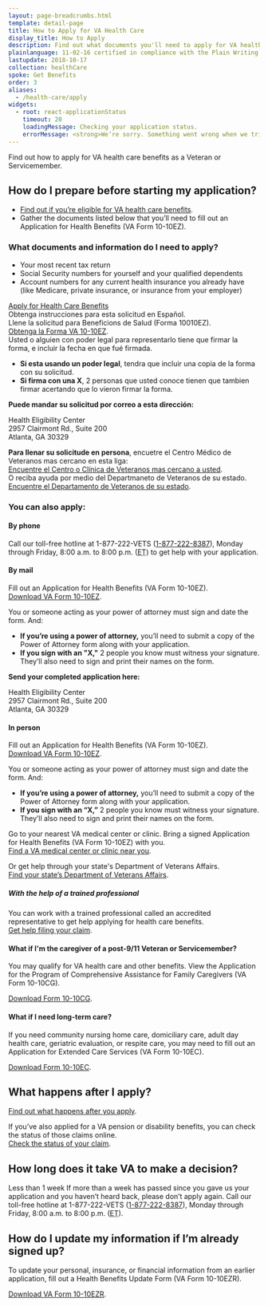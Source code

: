```yaml
---
layout: page-breadcrumbs.html
template: detail-page
title: How to Apply for VA Health Care
display_title: How to Apply
description: Find out what documents you'll need to apply for VA health care benefits. Get instructions for completing your VA health care enrollment online or by phone, fax, or mail.
plainlanguage: 11-02-16 certified in compliance with the Plain Writing Act
lastupdate: 2018-10-17
collection: healthCare
spoke: Get Benefits
order: 3
aliases:
  - /health-care/apply
widgets:
  - root: react-applicationStatus
    timeout: 20
    loadingMessage: Checking your application status.
    errorMessage: <strong>We’re sorry. Something went wrong when we tried to load your saved application.</strong><br/>Please try refreshing your browser in a few minutes.
---
```


<div itemscope itemtype ="http://schema.org/HowTo">

<div itemprop="description" class="va-introtext">

Find out how to apply for VA health care benefits as a Veteran or Servicemember.

</div>

<div itemprop="steps" itemscope itemtype ="http://schema.org/HowToSection">
<h2 itemprop="name">How do I prepare before starting my application?</h2>
<div itemprop="itemListElement">

- [Find out if you’re eligible for VA health care benefits](/health-care/eligibility/).
- Gather the documents listed below that you’ll need to fill out an Application for Health Benefits (VA Form 10-10EZ).

</div>
</div>

<div class="feature" markdown=“1”>

<div itemprop="steps" itemscope itemtype ="http://schema.org/HowToSection">
<h3 itemprop="name">What documents and information do I need to apply?</h3>
<div itemprop="itemListElement">

- Your most recent tax return
- Social Security numbers for yourself and your qualified dependents
- Account numbers for any current health insurance you already have (like Medicare, private insurance, or insurance from your employer)

</div>
</div>
</div>

<div itemprop="steps" itemscope itemtype ="http://schema.org/HowToSection">
<div id="react-applicationStatus" class="static-page-widget">
  <a class="usa-button-primary va-button-primary" href="/health-care/apply/application/">Apply for Health Care Benefits</a>
</div>

<div class="form-expanding-group additional-info-container">
  <span class="additional-info-title">Obtenga instrucciones para esta solicitud en Español.</span>  
  <span id="spanishhelptext-1">
    <div class="additional-info-content">
      Llene la solicitud para Beneficions de Salud (Forma 10010EZ).<br>
      <a href="https://www.va.gov/vaforms/medical/pdf/1010EZ-fillable.pdf">Obtenga la Forma VA 10-10EZ</a>.<br>
      Usted o alguien con poder legal para representarlo tiene que firmar la forma, e incluir la fecha en que fué firmada.<br>
      <ul>
        <li><b>Si esta usando un poder legal</b>, tendra que incluir una copia de la forma con su solicitud.</li>
        <li><b>Si firma con una X</b>, 2 personas que usted conoce tienen que tambien firmar acertando que lo vieron firmar la forma.</li>
      </ul>
      <b>Puede mandar su solicitud por correo a esta dirección:</b><br>
      <p class="va-address-block">
        Health Eligibility Center<br>
        2957 Clairmont Rd., Suite 200<br>
        Atlanta, GA 30329</p>
      <b>Para llenar su solicitude en persona</b>, encuetre el Centro Médico de Veteranos mas cercano en esta liga:<br>
      <a href="\find-locations\%3ffacilityType=health">Encuentre el Centro o Clínica de Veteranos mas cercano a usted</a>.<br>
      O reciba ayuda por medio del Departmaneto de Veteranos de su estado.<br>
      <a href="https://www.va.gov/statedva.htm">Encuentre el Departamento de Veteranos de su estado</a>.
    </div>
  </span>
</div>

<div itemprop="steps" itemscope itemtype ="http://schema.org/HowToSection">
<h3 itemprop="name">You can also apply:</h3>
<div itemprop="itemListElement">

#### By phone

Call our toll-free hotline at 1-877-222-VETS (<a href="tel:+18772228387">1-877-222-8387</a>), Monday through Friday, 8:00 a.m. to 8:00 p.m. (<abbr title="eastern time">ET</abbr>) to get help with your application.

#### By mail

Fill out an Application for Health Benefits (VA Form 10-10EZ). <br>
[Download VA Form 10-10EZ](https://www.va.gov/vaforms/medical/pdf/1010EZ-fillable.pdf).

You or someone acting as your power of attorney must sign and date the form. And:
- **If you’re using a power of attorney,** you’ll need to submit a copy of the Power of Attorney form along with your application.
- **If you sign with an "X,"** 2 people you know must witness your signature. They’ll also need to sign and print their names on the form.


**Send your completed application here:**

<p class="va-address-block">
Health Eligibility Center<br>
2957 Clairmont Rd., Suite 200<br>
Atlanta, GA 30329<br>
</p>

#### In person

Fill out an Application for Health Benefits (VA Form 10-10EZ).<br>
[Download VA Form 10-10EZ](https://www.va.gov/vaforms/medical/pdf/1010EZ-fillable.pdf).

You or someone acting as your power of attorney must sign and date the form. And:
- **If you’re using a power of attorney,** you’ll need to submit a copy of the Power of Attorney form along with your application.
- **If you sign with an “X,”** 2 people you know must witness your signature. They’ll also need to sign and print their names on the form.

Go to your nearest VA medical center or clinic. Bring a signed Application for Health Benefits (VA Form 10-10EZ) with you.<br>
[Find a VA medical center or clinic near you](/find-locations/?facilityType=health).<br>

Or get help through your state's Department of Veterans Affairs. <br>
[Find your state’s Department of Veterans Affairs](https://www.va.gov/statedva.htm).

##### With the help of a trained professional

You can work with a trained professional called an accredited representative to get help applying for health care benefits. <br>
[Get help filing your claim](/disability/get-help-filing-claim/).

</div>
</div>

<div class="feature">

<div itemprop="steps" itemscope itemtype ="http://schema.org/HowToSection">
<h4 itemprop="name">What if I'm the caregiver of a post-9/11 Veteran or Servicemember?</h4>
<div itemprop="itemListElement">

You may qualify for VA health care and other benefits. View the Application for the Program of Comprehensive Assistance for Family Caregivers (VA Form 10-10CG). <br>

[Download Form 10-10CG](/health-care/forms/vha-10-10CG.pdf).

#### What if I need long-term care?

If you need community nursing home care, domiciliary care, adult day health care, geriatric evaluation, or respite care, you may need to fill out an Application for Extended Care Services (VA Form 10-10EC). <br>

[Download Form 10-10EC](https://www.va.gov/vaforms/medical/pdf/vha-10-10EC-fill.pdf).

</div>
</div>
</div>

<div itemprop="steps" itemscope itemtype ="http://schema.org/HowToSection">

<h2 itemprop="name">What happens after I apply?</h2>
<div itemprop="itemListElement">

[Find out what happens after you apply](/health-care/after-you-apply/). <br>

If you’ve also applied for a VA pension or disability benefits, you can check the status of those claims online. <br>
[Check the status of your claim](/track-claims/).

</div>
</div>

<div itemprop="steps" itemscope itemtype ="http://schema.org/HowToSection">
<h2 itemprop="name">How long does it take VA to make a decision?</h2>
<div itemprop="itemListElement">

<div class="card information" markdown="0">
<span class="number">Less than 1 week</span>
<span class="description">If more than a week has passed since you gave us your application and you haven’t heard back, please don’t apply again. Call our toll-free hotline at 1-877-222-VETS (<a href="tel:+18772228387">1-877-222-8387</a>), Monday through Friday, 8:00 a.m. to 8:00 p.m. (<abbr title="eastern time">ET</abbr>).</span>

</div>
</div>
</div>


<div itemprop="steps" itemscope itemtype ="http://schema.org/HowToSection">
<h2 itemprop="name">How do I update my information if I’m already signed up?</h2>
<div itemprop="itemListElement">

To update your personal, insurance, or financial information from an earlier application, fill out a Health Benefits Update Form (VA Form 10-10EZR). <br>

[Download VA Form 10-10EZR](https://www.va.gov/vaforms/medical/pdf/vha-10-10ezr-fill.pdf).

</div>
</div>
</div>
